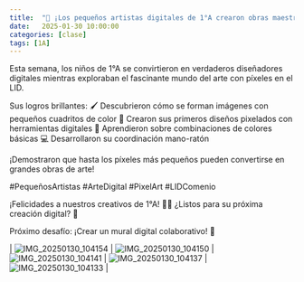 ```yaml
---
title:  "🎨 ¡Los pequeños artistas digitales de 1°A crearon obras maestras pixeladas! ✨"
date:   2025-01-30 10:00:00
categories: [clase]
tags: [1A]
---
```

Esta semana, los niños de 1°A se convirtieron en verdaderos diseñadores digitales mientras exploraban el fascinante mundo del arte con píxeles en el LID.

Sus logros brillantes:
🖌️ Descubrieron cómo se forman imágenes con pequeños cuadritos de color
🧩 Crearon sus primeros diseños pixelados con herramientas digitales
🌈 Aprendieron sobre combinaciones de colores básicas
💻 Desarrollaron su coordinación mano-ratón

¡Demostraron que hasta los píxeles más pequeños pueden convertirse en grandes obras de arte!

#PequeñosArtistas #ArteDigital #PixelArt #LIDComenio

¡Felicidades a nuestros creativos de 1°A! 👶🎉 ¿Listos para su próxima creación digital? 🚀

Próximo desafío: ¡Crear un mural digital colaborativo! 🤩

| ![IMG_20250130_104154](https://github.com/user-attachments/assets/a2fbec0b-fb4a-4b8a-849e-5616e83f1067)
  | ![IMG_20250130_104150](https://github.com/user-attachments/assets/c2dfcae6-77fa-4aad-bd36-e492285997fc)
  | ![IMG_20250130_104141](https://github.com/user-attachments/assets/0c7967d0-06a6-499c-ae57-3dde940656a2)
  | ![IMG_20250130_104137](https://github.com/user-attachments/assets/8fa82ddd-78a4-4fa8-ad8d-544cfc184820)
  |  ![IMG_20250130_104133](https://github.com/user-attachments/assets/3ec6d270-3033-43f7-8ea6-30555648c5d7)
 |

[lid]: https://ipc-lid.github.io/ 

